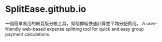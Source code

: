 # SplitEase.github.io
一個簡單易用的網頁版分帳工具，幫助群組快速計算並平均分配費用。 A user-friendly web-based expense splitting tool for quick and easy group payment calculations.
